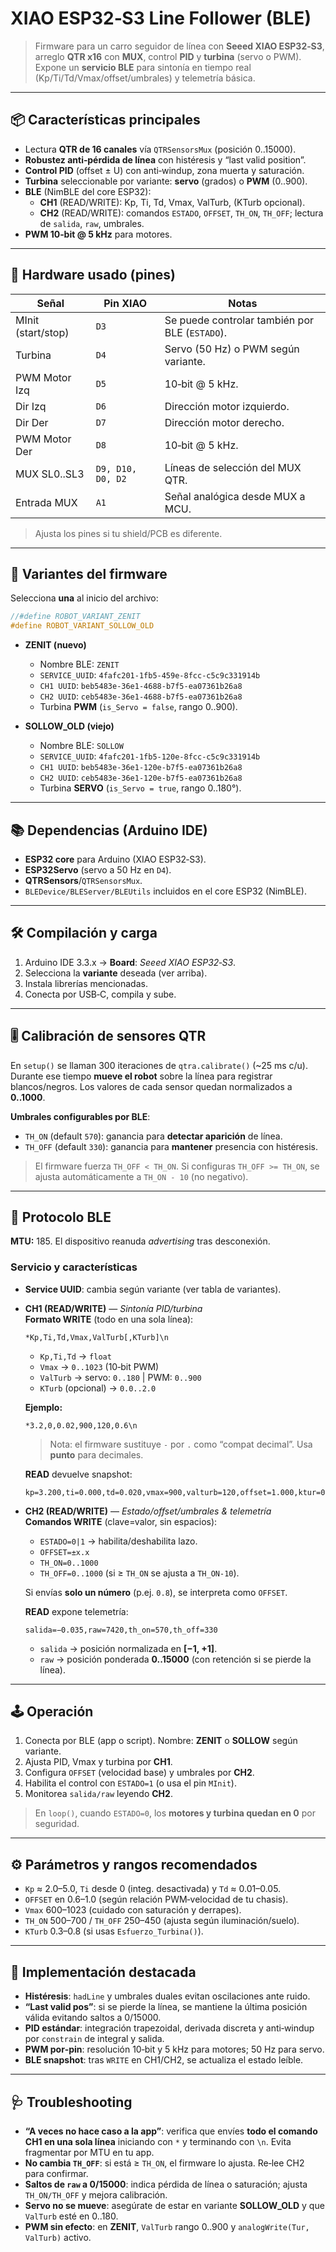# XIAO ESP32‑S3 Line Follower (BLE)

> Firmware para un carro seguidor de línea con **Seeed XIAO ESP32‑S3**, arreglo **QTR x16** con **MUX**, control **PID** y **turbina** (servo o PWM). Expone un **servicio BLE** para sintonía en tiempo real (Kp/Ti/Td/Vmax/offset/umbrales) y telemetría básica.

---

## 📦 Características principales
- Lectura **QTR de 16 canales** vía `QTRSensorsMux` (posición 0..15000).
- **Robustez anti‑pérdida de línea** con histéresis y “last valid position”.
- **Control PID** (offset ± U) con anti‑windup, zona muerta y saturación.
- **Turbina** seleccionable por variante: **servo** (grados) o **PWM** (0..900).
- **BLE** (NimBLE del core ESP32):
  - **CH1** (READ/WRITE): Kp, Ti, Td, Vmax, ValTurb, (KTurb opcional).
  - **CH2** (READ/WRITE): comandos `ESTADO`, `OFFSET`, `TH_ON`, `TH_OFF`; lectura de `salida`, `raw`, umbrales.
- **PWM 10‑bit @ 5 kHz** para motores.

---

## 🧰 Hardware usado (pines)
| Señal | Pin XIAO | Notas |
|---|---|---|
| MInit (start/stop) | `D3` | Se puede controlar también por BLE (`ESTADO`). |
| Turbina | `D4` | Servo (50 Hz) o PWM según variante. |
| PWM Motor Izq | `D5` | 10‑bit @ 5 kHz. |
| Dir Izq | `D6` | Dirección motor izquierdo. |
| Dir Der | `D7` | Dirección motor derecho. |
| PWM Motor Der | `D8` | 10‑bit @ 5 kHz. |
| MUX SL0..SL3 | `D9, D10, D0, D2` | Líneas de selección del MUX QTR. |
| Entrada MUX | `A1` | Señal analógica desde MUX a MCU. |

> Ajusta los pines si tu shield/PCB es diferente.

---

## 🧬 Variantes del firmware
Selecciona **una** al inicio del archivo:
```cpp
//#define ROBOT_VARIANT_ZENIT
#define ROBOT_VARIANT_SOLLOW_OLD
```

- **ZENIT (nuevo)**
  - Nombre BLE: `ZENIT`
  - `SERVICE_UUID`: `4fafc201-1fb5-459e-8fcc-c5c9c331914b`
  - `CH1 UUID`: `beb5483e-36e1-4688-b7f5-ea07361b26a8`
  - `CH2 UUID`: `ceb5483e-36e1-4688-b7f5-ea07361b26a8`
  - Turbina **PWM** (`is_Servo = false`, rango 0..900).

- **SOLLOW_OLD (viejo)**
  - Nombre BLE: `SOLLOW`
  - `SERVICE_UUID`: `4fafc201-1fb5-120e-8fcc-c5c9c331914b`
  - `CH1 UUID`: `beb5483e-36e1-120e-b7f5-ea07361b26a8`
  - `CH2 UUID`: `ceb5483e-36e1-120e-b7f5-ea07361b26a8`
  - Turbina **SERVO** (`is_Servo = true`, rango 0..180°).

---

## 📚 Dependencias (Arduino IDE)
- **ESP32 core** para Arduino (XIAO ESP32‑S3).
- **ESP32Servo** (servo a 50 Hz en `D4`).
- **QTRSensors**/`QTRSensorsMux`.
- `BLEDevice/BLEServer/BLEUtils` incluidos en el core ESP32 (NimBLE).

---

## 🛠️ Compilación y carga
1. Arduino IDE 3.3.x → **Board**: *Seeed XIAO ESP32‑S3*.
2. Selecciona la **variante** deseada (ver arriba).
3. Instala librerías mencionadas.
4. Conecta por USB‑C, compila y sube.

---

## 🎚️ Calibración de sensores QTR
En `setup()` se llaman 300 iteraciones de `qtra.calibrate()` (~25 ms c/u). Durante ese tiempo **mueve el robot** sobre la línea para registrar blancos/negros. Los valores de cada sensor quedan normalizados a **0..1000**.

**Umbrales configurables por BLE**:
- `TH_ON` (default `570`): ganancia para **detectar aparición** de línea.
- `TH_OFF` (default `330`): ganancia para **mantener** presencia con histéresis.

> El firmware fuerza `TH_OFF < TH_ON`. Si configuras `TH_OFF >= TH_ON`, se ajusta automáticamente a `TH_ON - 10` (no negativo).

---

## 📡 Protocolo BLE
**MTU:** 185. El dispositivo reanuda *advertising* tras desconexión.

### Servicio y características
- **Service UUID**: cambia según variante (ver tabla de variantes).
- **CH1 (READ/WRITE)** — *Sintonía PID/turbina*  
  **Formato WRITE** (todo en una sola línea):
  
  ```
  *Kp,Ti,Td,Vmax,ValTurb[,KTurb]\n
  ```
  - `Kp,Ti,Td` → `float`
  - `Vmax` → `0..1023` (10‑bit PWM)
  - `ValTurb` → servo: `0..180` | PWM: `0..900`
  - `KTurb` (opcional) → `0.0..2.0`

  **Ejemplo:**
  ```
  *3.2,0,0.02,900,120,0.6\n
  ```
  > Nota: el firmware sustituye `-` por `.` como “compat decimal”. Usa **punto** para decimales.

  **READ** devuelve snapshot:
  ```
  kp=3.200,ti=0.000,td=0.020,vmax=900,valturb=120,offset=1.000,ktur=0.600
  ```

- **CH2 (READ/WRITE)** — *Estado/offset/umbrales & telemetría*  
  **Comandos WRITE** (clave=valor, sin espacios):
  - `ESTADO=0|1` → habilita/deshabilita lazo.
  - `OFFSET=±x.x`
  - `TH_ON=0..1000`
  - `TH_OFF=0..1000` (si ≥ `TH_ON` se ajusta a `TH_ON-10`).
  
  Si envías **solo un número** (p.ej. `0.8`), se interpreta como `OFFSET`.

  **READ** expone telemetría:
  ```
  salida=−0.035,raw=7420,th_on=570,th_off=330
  ```
  - `salida` → posición normalizada en **[−1, +1]**.
  - `raw` → posición ponderada **0..15000** (con retención si se pierde la línea).

---

## 🕹️ Operación
1. Conecta por BLE (app o script). Nombre: **ZENIT** o **SOLLOW** según variante.
2. Ajusta PID, Vmax y turbina por **CH1**.
3. Configura `OFFSET` (velocidad base) y umbrales por **CH2**.
4. Habilita el control con `ESTADO=1` (o usa el pin `MInit`).
5. Monitorea `salida/raw` leyendo **CH2**.

> En `loop()`, cuando `ESTADO=0`, los **motores y turbina quedan en 0** por seguridad.

---

## ⚙️ Parámetros y rangos recomendados
- `Kp` ≈ 2.0–5.0, `Ti` desde 0 (integ. desactivada) y `Td` ≈ 0.01–0.05.
- `OFFSET` en 0.6–1.0 (según relación PWM‑velocidad de tu chasis).
- `Vmax` 600–1023 (cuidado con saturación y derrapes).
- `TH_ON` 500–700 / `TH_OFF` 250–450 (ajusta según iluminación/suelo).
- `KTurb` 0.3–0.8 (si usas `Esfuerzo_Turbina()`).

---

## 🔧 Implementación destacada
- **Histéresis**: `hadLine` y umbrales duales evitan oscilaciones ante ruido.
- **“Last valid pos”**: si se pierde la línea, se mantiene la última posición válida evitando saltos a 0/15000.
- **PID estándar**: integración trapezoidal, derivada discreta y anti‑windup por `constrain` de integral y salida.
- **PWM por‑pin**: resolución 10‑bit y 5 kHz para motores; 50 Hz para servo.
- **BLE snapshot**: tras `WRITE` en CH1/CH2, se actualiza el estado leíble.

---

## 🩺 Troubleshooting
- **“A veces no hace caso a la app”**: verifica que envíes **todo el comando CH1 en una sola línea** iniciando con `*` y terminando con `\n`. Evita fragmentar por MTU en tu app.
- **No cambia `TH_OFF`**: si está ≥ `TH_ON`, el firmware lo ajusta. Re‑lee CH2 para confirmar.
- **Saltos de `raw` a 0/15000**: indica pérdida de línea o saturación; ajusta `TH_ON/TH_OFF` y mejora calibración.
- **Servo no se mueve**: asegúrate de estar en variante **SOLLOW_OLD** y que `ValTurb` esté en 0..180.
- **PWM sin efecto**: en **ZENIT**, `ValTurb` rango 0..900 y `analogWrite(Tur, ValTurb)` activo.


